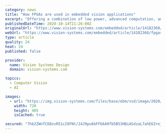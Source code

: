 ```yaml
---
category: news
title: "How FPGAs are used in embedded vision applications"
excerpt: "Offering a combination of low power, advanced computation, and security, FPGAs suit applications ranging from artificial intelligence to drones."
publishedDateTime: 2020-10-14T21:26:00Z
originalUrl: "https://www.vision-systems.com/embedded/article/14182368/fpgas-and-embedded-vision-applications"
webUrl: "https://www.vision-systems.com/embedded/article/14182368/fpgas-and-embedded-vision-applications"
type: article
quality: 24
heat: 24
published: false

provider:
  name: Vision Systems Design
  domain: vision-systems.com

topics:
  - Computer Vision
  - AI

images:
  - url: "https://img.vision-systems.com/files/base/ebm/vsd/image/2020/08/FPGA_centralized_and_distributed_computing_infrastructure.5f467cb5b43c3.png?auto=format&fit=max&w=1200"
    width: 720
    height: 405
    isCached: true

secured: "7hb2ZWnTCO8zvR51cI0FNt/24J9pu6bFFb6A9fb5B53HBiASdzaL7ahE6Z+nj44glUo11CKVDz0eHAwOwZev3zkVNUEwBfnbpqnXxJhP9CFRhE0UqP0jbCDfGPtwlrLnspauBnS8a/nUJPZOoU/SSItmpZ4PsW1/otS91G1CC2FcH3h2RbqcYPlgoDEGS/PzxotNShn1RVo3GR5PA1oYR8ngldqVA8K9ruWiYZQ/O+KLkcxmqzeNYdBprXzzzmeErBiCiKA2xCJi2ia/vjHZ9YpD93pe8TSOPl9rn+dHUkCIQjrbzdKqXufJ9WQ5Q0Z8e3XDigmRGXTOuUGBJlxUcEEGzql9O683ZneP4S5akv0=;b4eLAe9WD8h8lc2y/DxlDA=="
---
```


